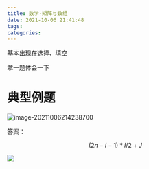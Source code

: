```yaml
---
title: 数学-矩阵与数组
date: 2021-10-06 21:41:48
tags:
categories:
---
```


 基本出现在选择、填空



拿一题体会一下

# 典型例题

![image-20211006214238700](https://picgo-freejim.oss-cn-beijing.aliyuncs.com/to_upload/image-20211006214238700.png)

答案：

$$(2n-I-1)*I/2+J$$

![](https://picgo-freejim.oss-cn-beijing.aliyuncs.com/to_upload/image-20211007094032577.png)